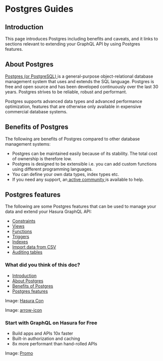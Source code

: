# Postgres Guides

## Introduction​

This page introduces Postgres including benefits and caveats, and it links to sections relevant to extending your
GraphQL API by using Postgres features.

## About Postgres​

[ Postgres (or PostgreSQL) ](https://www.postgresql.org/)is a general-purpose object-relational database management
system that uses and extends the SQL language. Postgres is free and open source and has been developed continuously over
the last 30 years. Postgres strives to be reliable, robust and performant.

Postgres supports advanced data types and advanced performance optimization, features that are otherwise only available
in expensive commercial database systems.

## Benefits of Postgres​

The following are benefits of Postgres compared to other database management systems:

- Postgres can be maintained easily because of its stability. The total cost of ownership is therefore low.
- Postgres is designed to be extensible i.e. you can add custom functions using different programming languages.
- You can define your own data types, index types etc.
- If you need any support, an[ active community ](https://www.postgresql.org/community/)is available to help.


## Postgres features​

The following are some Postgres features that can be used to manage your data and extend your Hasura GraphQL API:

- [ Constraints ](https://hasura.io/docs/latest/schema/postgres/postgres-guides/constraints/)
- [ Views ](https://hasura.io/docs/latest/schema/postgres/postgres-guides/views/)
- [ Functions ](https://hasura.io/docs/latest/schema/postgres/postgres-guides/functions/)
- [ Triggers ](https://hasura.io/docs/latest/schema/postgres/postgres-guides/triggers/)
- [ Indexes ](https://hasura.io/docs/latest/schema/postgres/postgres-guides/indexes/)
- [ Import data from CSV ](https://hasura.io/docs/latest/schema/postgres/postgres-guides/import-data-from-csv/)
- [ Auditing tables ](https://hasura.io/docs/latest/schema/postgres/postgres-guides/auditing-tables/)


### What did you think of this doc?

- [ Introduction ](https://hasura.io/docs/latest/schema/postgres/postgres-guides/index/#introduction)
- [ About Postgres ](https://hasura.io/docs/latest/schema/postgres/postgres-guides/index/#about-postgres)
- [ Benefits of Postgres ](https://hasura.io/docs/latest/schema/postgres/postgres-guides/index/#benefits-of-postgres)
- [ Postgres features ](https://hasura.io/docs/latest/schema/postgres/postgres-guides/index/#postgres-features)


Image: [ Hasura Con ](https://res.cloudinary.com/dh8fp23nd/image/upload/v1686154570/hasura-con-2023/has-con-light-date_r2a2ud.png)

Image: [ arrow-icon ](https://res.cloudinary.com/dh8fp23nd/image/upload/v1683723549/main-web/chevron-right_ldbi7d.png)

### Start with GraphQL on Hasura for Free

- Build apps and APIs 10x faster
- Built-in authorization and caching
- 8x more performant than hand-rolled APIs


Image: [ Promo ](https://hasura.io/docs/assets/images/hasura-free-ff60e409244e0ea12b5a3045d1a9096b.png)
